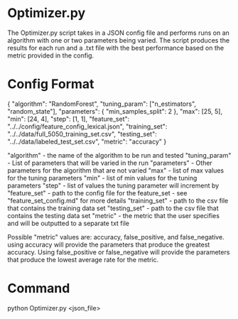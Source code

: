 # Optimizer.py

The Optimizer.py script takes in a JSON config file and performs runs on an algorithm with one or two parameters being varied. The script produces the results for each run and a .txt file with the best performance based on the metric provided in the config.

# Config Format

{ 
	"algorithm": "RandomForest",
	"tuning_param": ["n_estimators", "random_state"],
	"parameters": {
		"min_samples_split": 2
	},
	"max": [25, 5],
	"min": [24, 4],
	"step": [1, 1],
	"feature_set": "../../config/feature_config_lexical.json",
	"training_set": "../../data/full_5050_training_set.csv",
	"testing_set": "../../data/labeled_test_set.csv",
	"metric": "accuracy"
}

"algorithm"	- the name of the algorithm to be run and tested
"tuning_param"	- List of parameters that will be varied in the run
"parameters"	- Other parameters for the algorithm that are not varied
"max"		- list of max values for the tuning parameters
"min"		- list of min values for the tuning parameters
"step"		- list of values the tuning parameter will increment by
"feature_set"	- path to the config file for the feature_set - see "feature_set_config.md" for more details
"training_set"	- path to the csv file that contains the training data set
"testing_set"	- path to the csv file that contains the testing data set
"metric"	- the metric that the user specifies and will be outputted to a separate txt file

Possible "metric" values are: accuracy, false_positive, and false_negative.
using accuracy will provide the parameters that produce the greatest accuracy.
Using false_positive or false_negative will provide the parameters that produce the lowest average rate for the metric.

# Command

python Optimizer.py <json_file>
